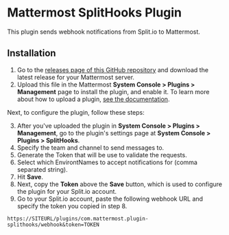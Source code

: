 # Mattermost SplitHooks Plugin
This plugin sends webhook notifications from Split.io to Mattermost.

## Installation

1. Go to the [releases page of this GitHub repository](https://github.com/stylianosrigas/mattermost-plugin-splithooks/releases) and download the latest release for your Mattermost server.
2. Upload this file in the Mattermost **System Console > Plugins > Management** page to install the plugin, and enable it. To learn more about how to upload a plugin, [see the documentation](https://docs.mattermost.com/administration/plugins.html#plugin-uploads).

Next, to configure the plugin, follow these steps:

3. After you've uploaded the plugin in **System Console > Plugins > Management**, go to the plugin's settings page at **System Console > Plugins > SplitHooks**.
4. Specify the team and channel to send messages to.
5. Generate the Token that will be use to validate the requests.
6. Select which EnvirontNames to accept notifications for (comma separated string).
7. Hit **Save**.
8. Next, copy the **Token** above the **Save** button, which is used to configure the plugin for your Split.io account.
9. Go to your Split.io account, paste the following webhook URL and specify the token you copied in step 8.

```
https://SITEURL/plugins/com.mattermost.plugin-splithooks/webhook&token=TOKEN
```
